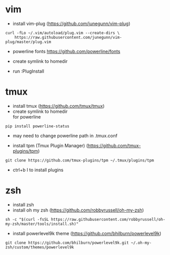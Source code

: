 vim
=====
* install vim-plug (https://github.com/junegunn/vim-plug)
```
curl -fLo ~/.vim/autoload/plug.vim --create-dirs \
    https://raw.githubusercontent.com/junegunn/vim-plug/master/plug.vim
```
* powerline fonts https://github.com/powerline/fonts  

* create symlink to homedir  

* run :PlugInstall

tmux
=====
* install tmux (https://github.com/tmux/tmux)  
* create symlink to homedir  
for powerline  
```
pip install powerline-status
```
* may need to change powerline path in .tmux.conf  

* install tpm (Tmux Plugin Manager) (https://github.com/tmux-plugins/tpm)  
```
git clone https://github.com/tmux-plugins/tpm ~/.tmux/plugins/tpm
```

* ctrl+b I to install plugins  

zsh
=====
* install zsh
* install oh my zsh (https://github.com/robbyrussell/oh-my-zsh)
```
sh -c "$(curl -fsSL https://raw.githubusercontent.com/robbyrussell/oh-my-zsh/master/tools/install.sh)"
```
* install powerlevel9k theme (https://github.com/bhilburn/powerlevel9k)
```
git clone https://github.com/bhilburn/powerlevel9k.git ~/.oh-my-zsh/custom/themes/powerlevel9k
```
